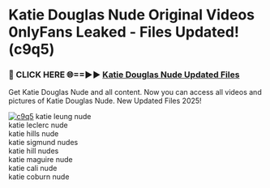 # Katie Douglas Nude Original Videos 0nlyFans Leaked - Files Updated! (c9q5)

<h3>🔴 CLICK HERE 🌐==►► <a href="https://tinyurl.com/52m3yx9h" rel="nofollow">Katie Douglas Nude Updated Files</a></h3>

Get Katie Douglas Nude and all content. Now you can access all videos and pictures of Katie Douglas Nude. New Updated Files 2025!

[![c9q5](https://i.imgur.com/TnHtlc8.gif)](https://tinyurl.com/52m3yx9h)
katie leung nude<br>
katie leclerc nude<br>
katie hills nude<br>
katie sigmund nudes<br>
katie hill nudes<br>
katie maguire nude<br>
katie cali nude<br>
katie coburn nude